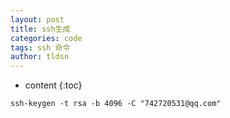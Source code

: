 ```yaml
---
layout: post
title: ssh生成
categories: code
tags: ssh 命令
author: tldsn
---
```


* content
{:toc}

```
ssh-keygen -t rsa -b 4096 -C "742720531@qq.com"
```
